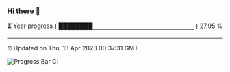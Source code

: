 ### Hi there 👋

⏳ Year progress { ████████▁▁▁▁▁▁▁▁▁▁▁▁▁▁▁▁▁▁▁▁▁▁ } 27.95 %

---

⏰ Updated on Thu, 13 Apr 2023 00:37:31 GMT

![Progress Bar CI](https://github.com/Shyam-Makwana/GitHub-Actions-Demo/workflows/Progress%20Bar%20CI/badge.svg)
